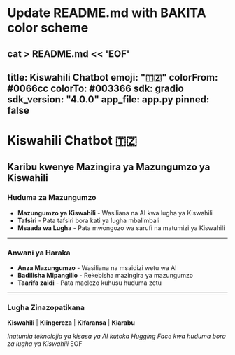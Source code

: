 # Update README.md with BAKITA color scheme
cat > README.md << 'EOF'
---
title: Kiswahili Chatbot
emoji: "🇹🇿"
colorFrom: #0066cc
colorTo: #003366
sdk: gradio
sdk_version: "4.0.0"
app_file: app.py
pinned: false
---

# Kiswahili Chatbot 🇹🇿

## Karibu kwenye Mazingira ya Mazungumzo ya Kiswahili

### Huduma za Mazungumzo
- **Mazungumzo ya Kiswahili** - Wasiliana na AI kwa lugha ya Kiswahili
- **Tafsiri** - Pata tafsiri bora kati ya lugha mbalimbali
- **Msaada wa Lugha** - Pata mwongozo wa sarufi na matumizi ya Kiswahili

---

### Anwani ya Haraka
- **Anza Mazungumzo** - Wasiliana na msaidizi wetu wa AI
- **Badilisha Mipangilio** - Rekebisha mazingira ya mazungumzo
- **Taarifa zaidi** - Pata maelezo kuhusu huduma zetu

---

### Lugha Zinazopatikana
**Kiswahili** | **Kiingereza** | **Kifaransa** | **Kiarabu**

*Inatumia teknolojia ya kisasa ya AI kutoka Hugging Face kwa huduma bora za lugha ya Kiswahili*
EOF
